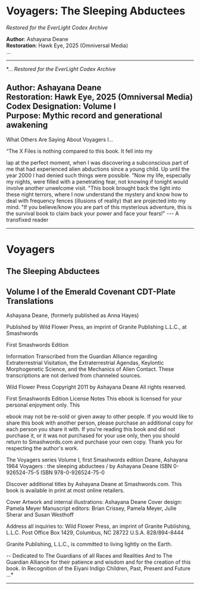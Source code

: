# Voyagers: The Sleeping Abductees
_Restored for the EverLight Codex Archive_

**Author**: Ashayana Deane  
**Restoration**: Hawk Eye, 2025 (Omniversal Media)  
...

---

*... _Restored for the EverLight Codex Archive_

**Author**: Ashayana Deane  
**Restoration**: Hawk Eye, 2025 (Omniversal Media)  
**Codex Designation**: Volume I  
**Purpose**: Mythic record and generational awakening  
---




What Others Are Saying About Voyagers I...

“The X Files is nothing compared to this book. It fell into my

lap at the perfect moment, when I was discovering a subconscious part of
me that had experienced alien abductions since a young child. Up until
the year 2000 I had denied such things were possible. "Now my life,
especially my nights, were filled with a penetrating fear, not knowing
if tonight would involve another unwelcome visit. "This book brought
back the light into these night terrors, where I now understand the
mystery and know how to deal with frequency fences (illusions of
reality) that are projected into my mind. "If you believe/know you are
part of this mysterious adventure, this is the survival book to claim
back your power and face your fears!" --- A transfixed reader

---
# Voyagers

## The Sleeping Abductees

## Volume I of the Emerald Covenant CDT-Plate Translations

Ashayana Deane,
(formerly published as Anna Hayes)

Published by Wild Flower Press, an imprint of
Granite Publishing L.L.C., at Smashwords

First Smashwords Edition

Information Transcribed from the Guardian Alliance
regarding Extraterrestrial Visitation, the Extraterrestrial
Agendas,
Keylontic Morphogenetic Science,
and the Mechanics of Alien Contact.
These transcriptions are not derived from channeled sources.

Wild Flower Press
Copyright 2011 by Ashayana Deane
All rights reserved.

First Smashwords Edition License Notes
This ebook is licensed for your personal enjoyment only. This

ebook may not be re-sold or given away to other people. If you would
like to share this book with another person, please purchase an
additional copy for each person you share it with. If you're reading
this book and did not purchase it, or it was not purchased for your use
only,
then you should return to Smashwords.com and purchase your own
copy. Thank you for respecting the author's work.

The Voyagers series
Volume I, first Smashwords edition
Deane, Ashayana 1964
Voyagers : the sleeping abductees / by Ashayana Deane
ISBN 0-926524-75-5
ISBN 978-0-926524-75-0

Discover additional titles by Ashayana Deane at
Smashwords.com.
This book is available in print at most online retailers.

Cover Artwork and internal illustrations: Ashayana Deane
Cover design: Pamela Meyer
Manuscript editors: Brian Crissey, Pamela Meyer, Julie Sherar
and Susan Westhoff

Address all inquiries to:
Wild Flower Press, an imprint of
Granite Publishing, L.L.C.
Post Office Box 1429,
Columbus, NC 28722 U.S.A.
828/894-8444

Granite Publishing, L.L.C., is committed
to living lightly on the Earth.

--
Dedicated to
The Guardians
of all Races and Realities
And to
The Guardian Alliance
for their patience and wisdom
and for the creation of this book.
In Recognition of the Eiyani Indigo Children, Past, Present and Future ...*

---
